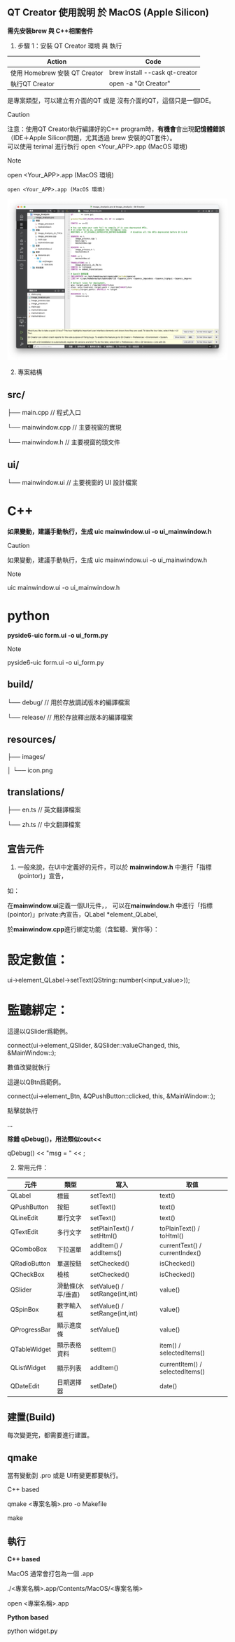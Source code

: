 QT Creator 使用說明 於 MacOS (Apple Silicon)
-

**需先安裝brew 與 C++相關套件**

1. 步驟 1：安裝 QT Creator 環境 與 執行


| Action | Code |  
|-------|-------|
| 使用 Homebrew 安裝 QT Creator | brew install --cask qt-creator|
| 執行QT Creator | open -a "Qt Creator" |


是專案類型，可以建立有介面的QT 或是 沒有介面的QT，這個只是一個IDE。


> [!CAUTION]
> 注意：使用QT Creator執行編譯好的C++ program時，**有機會**會出現**記憶體錯誤**（IDE＋Apple Silicon問題，尤其透過 brew 安裝的QT套件）。\
可以使用 terimal 進行執行 open <Your_APP>.app (MacOS 環境)


> [!NOTE]
> open <Your_APP>.app (MacOS 環境)

`open <Your_APP>.app (MacOS 環境)`

![介面](https://github.com/JIK-JHONG/Notes/blob/main/QT_Creator/images/QT_workspace.jpeg)


2. 專案結構

src/
-
├── main.cpp          // 程式入口

└── mainwindow.cpp    // 主要視窗的實現

└── mainwindow.h      // 主要視窗的頭文件

ui/
-
└── mainwindow.ui   // 主要視窗的 UI 設計檔案

# C++

**如果變動，建議手動執行，生成 uic mainwindow.ui -o ui_mainwindow.h**

> [!CAUTION]
> 如果變動，建議手動執行，生成 uic mainwindow.ui -o ui_mainwindow.h


> [!NOTE]
> uic mainwindow.ui -o ui_mainwindow.h


# python 

**pyside6-uic form.ui -o ui_form.py**

> [!NOTE]
> pyside6-uic form.ui -o ui_form.py

build/
-
└── debug/           // 用於存放調試版本的編譯檔案

└── release/         // 用於存放釋出版本的編譯檔案

resources/
-
├── images/

│   └── icon.png

translations/
-
├── en.ts   // 英文翻譯檔案

└── zh.ts   // 中文翻譯檔案



宣告元件
-

1. 一般來說，在UI中定義好的元件，可以於 **mainwindow.h** 中進行「指標(pointor)」宣告，

如：

在**mainwindow.ui**定義一個UI元件，<widget class="QLabel" name="element_QLabel">，
可以在**mainwindow.h** 中進行「指標(pointor)」private:內宣告，QLabel *element_QLabel,

於**mainwindow.cpp**進行綁定功能（含監聽、實作等）：

# 設定數值：
ui->element_QLabel->setText(QString::number(<input_value>)); 
# 監聽綁定：
這邊以QSlider爲範例。

connect(ui->element_QSlider, &QSlider::valueChanged, this, &MainWindow::<EVENT>);

數值改變就執行<EVENT>


這邊以QBtn爲範例。

connect(ui->element_Btn, &QPushButton::clicked, this, &MainWindow::<EVENT>);

點擊就執行<EVENT>

...

**除錯 qDebug()，用法類似cout<<**

qDebug() << "msg = " << <val> ;

2. 常用元件：


| 元件 | 類型 | 寫入 |  取值 |   
|-------|-------|-------|-------|
| QLabel | 標籤 | setText() |  text() |  
| QPushButton | 按鈕 | setText() |  text() |  
| QLineEdit | 單行文字 | setText() |  text() |  
| QTextEdit | 多行文字 | setPlainText() / setHtml() |  toPlainText() / toHtml() |
| QComboBox | 下拉選單 | addItem() / addItems() |  currentText()  / currentIndex() |  
| QRadioButton | 單選按鈕 | setChecked() |  isChecked() |  
| QCheckBox | 檢核 | setChecked() |  isChecked() | 
| QSlider | 滑動條(水平/垂直) | setValue() / setRange(int<min>,int<max>) |  value() |
| QSpinBox | 數字輸入框 | setValue() / setRange(int<min>,int<max>) |  value() |
| QProgressBar | 顯示進度條 | setValue() |  value() | 
| QTableWidget | 顯示表格資料 | setItem() |  item() / selectedItems() | 
| QListWidget | 顯示列表 | addItem() |  currentItem() / selectedItems() | 
| QDateEdit | 日期選擇器 | setDate() |  date()| 


建置(Build)
-

每次變更完，都需要進行建置。

qmake
-

當有變動到 <project>.pro 或是 UI有變更都要執行。

C++ based

qmake <專案名稱>.pro -o Makefile

make


執行
-

**C++ based**

MacOS 通常會打包為一個 .app

./<專案名稱>.app/Contents/MacOS/<專案名稱>

open <專案名稱>.app

**Python based**

python widget.py




